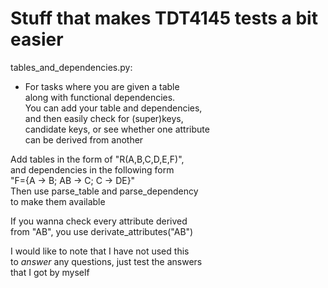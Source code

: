 # Stuff that makes TDT4145 tests a bit easier #  
  
tables_and_dependencies.py:
- For tasks where you are given a table  
along with functional dependencies.  
You can add your table and dependencies,  
and then easily check for (super)keys,  
candidate keys, or see whether one attribute  
can be derived from another
  
Add tables in the form of "R(A,B,C,D,E,F)",  
and dependencies in the following form  
"F={A -> B; AB -> C; C -> DE}"  
Then use parse_table and parse_dependency  
to make them available  
  
If you wanna check every attribute derived  
from "AB", you use derivate_attributes("AB")
  
  
  
I would like to note that I have not used this  
to *answer* any questions, just test the answers  
that I got by myself